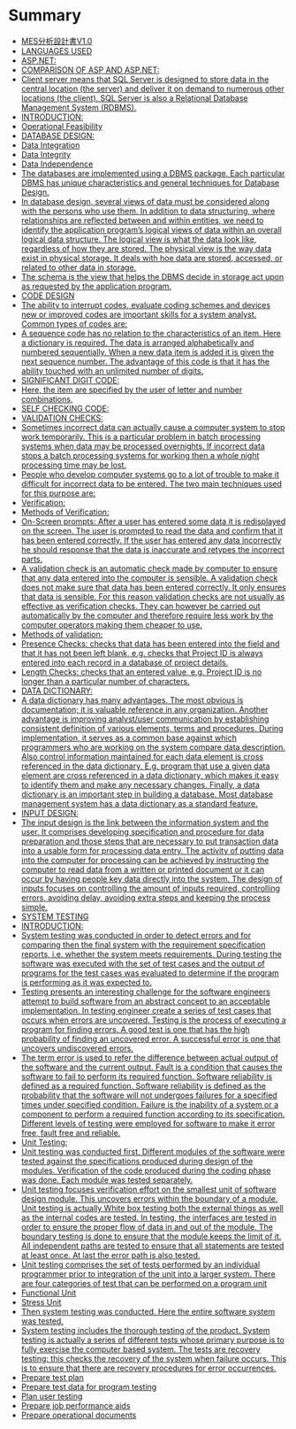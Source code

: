 # Summary

* [MES分析設計書V1.0](README.md)
* [LANGUAGES USED](languages_used.md)
* [ASP.NET:](aspnet.md)
* [COMPARISON OF ASP AND ASP.NET:](comparison_of_asp_and_aspnet.md)
* [Client server means that SQL Server is designed to store data in the central location (the server) and deliver it on demand to numerous other locations (the client). SQL Server is also a Relational Database Management System (RDBMS).](client_server_means_that_sql_server_is_designed_to.md)
* [INTRODUCTION:](introduction.md)
* [Operational Feasibility](operational_feasibility.md)
* [DATABASE DESIGN:](database_design.md)
* [Data Integration ](data_integration.md)
* [Data Integrity](data_integrity.md)
* [Data Independence](data_independence.md)
* [The databases are implemented using a DBMS package. Each particular DBMS has unique characteristics and general techniques for Database Design.](the_databases_are_implemented_using_a_dbms_package.md)
* [In database design, several views of data must be considered along with the persons who use them. In addition to data structuring, where relationships are reflected between and within entities, we need to identify the application program’s logical views of data within an overall logical data structure. The logical view is what the data look like, regardless of how they are stored. The physical view is the way data exist in physical storage. It deals with hoe data are stored, accessed, or related to other data in storage. ](in_database_design,_several_views_of_data_must_be_.md)
* [The schema is the view that helps the DBMS decide in storage act upon as requested by the application program.](the_schema_is_the_view_that_helps_the_dbms_decide_.md)
* [CODE DESIGN](code_design.md)
* [The ability to interrupt codes, evaluate coding schemes and devices new or improved codes are important skills for a system analyst. Common types of codes are:](the_ability_to_interrupt_codes,_evaluate_coding_sc.md)
* [ A sequence code has no relation to the characteristics of an item. Here a dictionary is required. The data is arranged alphabetically and numbered sequentially. When a new data item is added it is given the next sequence number. The advantage of this code is that it has the ability touched with an unlimited number of digits.](a_sequence_code_has_no_relation_to_the_characteris.md)
* [SIGNIFICANT DIGIT CODE:](significant_digit_code.md)
* [Here, the item are specified by the user of letter and number combinations,](here,_the_item_are_specified_by_the_user_of_letter.md)
* [SELF CHECKING CODE:](self_checking_code.md)
* [VALIDATION CHECKS:](validation_checks.md)
* [Sometimes incorrect data can actually cause a computer system to stop work temporarily. This is a particular problem in batch processing systems when data may be processed overnights. If incorrect data stops a batch processing systems for working then a whole night processing time may be lost.](sometimes_incorrect_data_can_actually_cause_a_comp.md)
* [People who develop computer systems go to a lot of trouble to make it difficult for incorrect data to be entered. The two main techniques used for this purpose are:](people_who_develop_computer_systems_go_to_a_lot_of.md)
* [Verification:](verification.md)
* [Methods of Verification:](methods_of_verification.md)
* [On-Screen prompts: After a user has entered some data it is redisplayed on the screen. The user is prompted to read the data and confirm that it has been entered correctly. If the user has entered any data incorrectly he should response that the data is inaccurate and retypes the incorrect parts.](on-screen_prompts_after_a_user_has_entered_some_da.md)
* [A validation check is an automatic check made by computer to ensure that any data entered into the computer is sensible. A validation check does not make sure that data has been entered correctly. It only ensures that data is sensible. For this reason validation checks are not usually as effective as verification checks. They can however be carried out automatically by the computer and therefore require less work by the computer operators making them cheaper to use.](a_validation_check_is_an_automatic_check_made_by_c.md)
* [Methods of validation:](methods_of_validation.md)
* [Presence Checks: checks that data has been entered into the field and that it has not been left blank, e.g. checks that Project ID is always entered into each record in a database of project details.](presence_checks_checks_that_data_has_been_entered_.md)
* [Length Checks: checks that an entered value, e.g. Project ID is no longer than a particular number of characters.](length_checks_checks_that_an_entered_value,_eg_pro.md)
* [DATA DICTIONARY:](data_dictionary.md)
* [A data dictionary has many advantages. The most obvious is documentation; it is valuable reference in any organization. Another advantage is improving analyst/user communication by establishing consistent definition of various elements, terms and procedures. During implementation, it serves as a common base against which programmers who are working on the system compare data description. Also control information maintained for each data element is cross referenced in the data dictionary. E.g. program that use a given data element are cross referenced in a data dictionary, which makes it easy to identify them and make any necessary changes. Finally, a data dictionary is an important step in building a database. Most database management system has a data dictionary as a standard feature.](a_data_dictionary_has_many_advantages_the_most_obv.md)
* [INPUT DESIGN:](input_design.md)
* [The input design is the link between the information system and the user. It comprises developing specification and procedure for data preparation and those steps that are necessary to put transaction data into a usable form for processing data entry. The activity of putting data into the computer for processing can be achieved by instructing the computer to read data from a written or printed document or it can occur by having people key data directly into the system. The design of inputs focuses on controlling the amount of inputs required, controlling errors, avoiding delay, avoiding extra steps and keeping the process simple.](the_input_design_is_the_link_between_the_informati.md)
* [SYSTEM TESTING](system_testing.md)
* [INTRODUCTION:](introduction.md)
* [System testing was conducted in order to detect errors and for comparing then the final system with the requirement specification reports, i.e. whether the system meets requirements. During testing the software was executed with the set of test cases and the output of programs for the test cases was evaluated to determine if the program is performing as it was expected to.](system_testing_was_conducted_in_order_to_detect_er.md)
* [Testing presents an interesting challenge for the software engineers attempt to build software from an abstract concept to an acceptable implementation. In testing engineer create a series of test cases that occurs when errors are uncovered. Testing is the process of executing a program for finding errors. A good test is one that has the high probability of finding an uncovered error. A successful error is one that uncovers undiscovered errors.](testing_presents_an_interesting_challenge_for_the_.md)
* [The term error is used to refer the difference between actual output of the software and the current output. Fault is a condition that causes the software to fail to perform its required function. Software reliability is defined as a required function. Software reliability is defined as the probability that the software will not undergoes failures for a specified times under specified condition. Failure is the inability of a system or a component to perform a required function according to its specification. Different levels of testing were employed for software to make it error free, fault free and reliable.](the_term_error_is_used_to_refer_the_difference_bet.md)
* [Unit Testing:](unit_testing.md)
* [Unit testing was conducted first. Different modules of the software were tested against the specifications produced during design of the modules. Verification of the code produced during the coding phase was done. Each module was tested separately.](unit_testing_was_conducted_first_different_modules.md)
* [Unit testing focuses verification effort on the smallest unit of software design module. This uncovers errors within the boundary of a module. Unit testing is actually White box testing both the external things as well as the internal codes are tested. In testing, the interfaces are tested in order to ensure the proper flow of data in and out of the module. The boundary testing is done to ensure that the module keeps the limit of it. All independent paths are tested to ensure that all statements are tested at least once. At last the error path is also tested.](unit_testing_focuses_verification_effort_on_the_sm.md)
* [Unit testing comprises the set of tests performed by an individual programmer prior to integration of the unit into a larger system. There are four categories of test that can be performed on a program unit](unit_testing_comprises_the_set_of_tests_performed_.md)
* [Functional Unit](functional_unit.md)
* [Stress Unit](stress_unit.md)
* [Then system testing was conducted. Here the entire software system was tested.](then_system_testing_was_conducted_here_the_entire_.md)
* [System testing includes the thorough testing of the product. System testing is actually a series of different tests whose primary purpose is to fully exercise the computer based system. The tests are recovery testing: this checks the recovery of the system when failure occurs. This is to ensure that there are recovery procedures for error occurrences.](system_testing_includes_the_thorough_testing_of_th.md)
* [Prepare test plan](prepare_test_plan.md)
* [Prepare test data for program testing](prepare_test_data_for_program_testing.md)
* [Plan user testing](plan_user_testing.md)
* [Prepare job performance aids](prepare_job_performance_aids.md)
* [Prepare operational documents](prepare_operational_documents.md)
